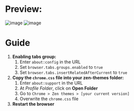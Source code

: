# Preview:
![image](https://github.com/user-attachments/assets/34fee9f7-4d83-41eb-8b98-591e1a02ea8a)
![image](https://github.com/user-attachments/assets/7fc89b5d-7986-4ea2-876a-882042819728)

# Guide
1. **Enabling tabs group:**
   1. Enter `about:config` in the URL  
   1. Set `browser.tabs.groups.enabled` to `true`  
   1. Set `browser.tabs.insertRelatedAfterCurrent` to `true`
2. **Copy the `chrome.css` file into your zen-themes folder:**
   1. Enter `about:support` in the URL  
   1. At *Profile Folder*, click on **Open Folder**  
   1. Go to `Chrome > Zen themes > [your current version]`  
   1. Overwrite the `chrome.css` file
3. **Restart the browser**
